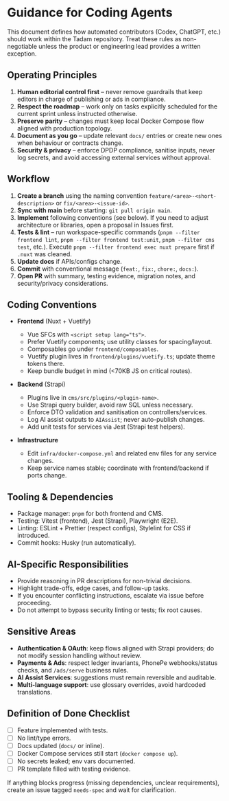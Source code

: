 # Guidance for Coding Agents

This document defines how automated contributors (Codex, ChatGPT, etc.) should work within the Tadam repository. Treat these rules as non-negotiable unless the product or engineering lead provides a written exception.

## Operating Principles

1. **Human editorial control first** – never remove guardrails that keep editors in charge of publishing or ads in compliance.
2. **Respect the roadmap** – work only on tasks explicitly scheduled for the current sprint unless instructed otherwise.
3. **Preserve parity** – changes must keep local Docker Compose flow aligned with production topology.
4. **Document as you go** – update relevant `docs/` entries or create new ones when behaviour or contracts change.
5. **Security & privacy** – enforce DPDP compliance, sanitise inputs, never log secrets, and avoid accessing external services without approval.

## Workflow

1. **Create a branch** using the naming convention `feature/<area>-<short-description>` or `fix/<area>-<issue-id>`.
2. **Sync with main** before starting: `git pull origin main`.
3. **Implement** following conventions (see below). If you need to adjust architecture or libraries, open a proposal in Issues first.
4. **Tests & lint** – run workspace-specific commands (`pnpm --filter frontend lint`, `pnpm --filter frontend test:unit`, `pnpm --filter cms test`, etc.). Execute `pnpm --filter frontend exec nuxt prepare` first if `.nuxt` was cleaned.
5. **Update docs** if APIs/configs change.
6. **Commit** with conventional message (`feat:`, `fix:`, `chore:`, `docs:`).
7. **Open PR** with summary, testing evidence, migration notes, and security/privacy considerations.

## Coding Conventions

- **Frontend** (Nuxt + Vuetify)
  - Vue SFCs with `<script setup lang="ts">`.
  - Prefer Vuetify components; use utility classes for spacing/layout.
  - Composables go under `frontend/composables`.
  - Vuetify plugin lives in `frontend/plugins/vuetify.ts`; update theme tokens there.
  - Keep bundle budget in mind (<70KB JS on critical routes).

- **Backend** (Strapi)
  - Plugins live in `cms/src/plugins/<plugin-name>`.
  - Use Strapi query builder, avoid raw SQL unless necessary.
  - Enforce DTO validation and sanitisation on controllers/services.
  - Log AI assist outputs to `AIAssist`; never auto-publish changes.
  - Add unit tests for services via Jest (Strapi test helpers).

- **Infrastructure**
  - Edit `infra/docker-compose.yml` and related env files for any service changes.
  - Keep service names stable; coordinate with frontend/backend if ports change.

## Tooling & Dependencies

- Package manager: `pnpm` for both frontend and CMS.
- Testing: Vitest (frontend), Jest (Strapi), Playwright (E2E).
- Linting: ESLint + Prettier (respect configs), Stylelint for CSS if introduced.
- Commit hooks: Husky (run automatically).

## AI-Specific Responsibilities

- Provide reasoning in PR descriptions for non-trivial decisions.
- Highlight trade-offs, edge cases, and follow-up tasks.
- If you encounter conflicting instructions, escalate via issue before proceeding.
- Do not attempt to bypass security linting or tests; fix root causes.

## Sensitive Areas

- **Authentication & OAuth**: keep flows aligned with Strapi providers; do not modify session handling without review.
- **Payments & Ads**: respect ledger invariants, PhonePe webhooks/status checks, and `/ads/serve` business rules.
- **AI Assist Services**: suggestions must remain reversible and auditable.
- **Multi-language support**: use glossary overrides, avoid hardcoded translations.

## Definition of Done Checklist

- [ ] Feature implemented with tests.
- [ ] No lint/type errors.
- [ ] Docs updated (`docs/` or inline).
- [ ] Docker Compose services still start (`docker compose up`).
- [ ] No secrets leaked; env vars documented.
- [ ] PR template filled with testing evidence.

If anything blocks progress (missing dependencies, unclear requirements), create an issue tagged `needs-spec` and wait for clarification.
